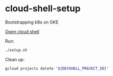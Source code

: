 # cloud-shell-setup

Bootstrapping k8s on GKE

[Open cloud shell](https://console.cloud.google.com/kubernetes/list?cloudshell=true&cloudshell_git_repo=https://github.com/ktaka-ccmp/k8s-cloud-shell-setup&shellonly=true "Open cloud shell")

Run:
```bash
./setup.sh
```

Clean up:
```bash
gcloud projects delete "${DEVSHELL_PROJECT_ID}"
```
